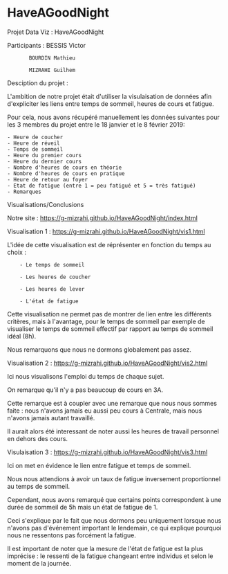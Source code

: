 # HaveAGoodNight
Projet Data Viz : HaveAGoodNight


Participants : BESSIS Victor

	       BOURDIN Mathieu
	       
	       MIZRAHI Guilhem
	       
			   
Desciption du projet :


L'ambition de notre projet était d'utiliser la visulaisation de données afin d'expliciter les liens entre temps de sommeil, heures de cours et fatigue.

Pour cela, nous avons récupéré manuellement les données suivantes pour les 3 membres du projet entre le 18 janvier et le 8 février 2019:

    - Heure de coucher
    - Heure de réveil
    - Temps de sommeil
    - Heure du premier cours
    - Heure du dernier cours
    - Nombre d'heures de cours en théorie
    - Nombre d'heures de cours en pratique
    - Heure de retour au foyer
    - Etat de fatigue (entre 1 = peu fatigué et 5 = très fatigué)
    - Remarques


Visualisations/Conclusions


Notre site : https://g-mizrahi.github.io/HaveAGoodNight/index.html


Visualisation 1 : https://g-mizrahi.github.io/HaveAGoodNight/vis1.html


L'idée de cette visualisation est de réprésenter en fonction du temps au choix :

		- Le temps de sommeil
		
		- Les heures de coucher
		
		- Les heures de lever
		
		- L'état de fatigue
		
		
Cette visualisation ne permet pas de montrer de lien entre les différents critères, mais à l'avantage, pour le temps de sommeil par exemple de visualiser le temps de sommeil effectif par rapport au temps de sommeil idéal (8h).


Nous remarquons que nous ne dormons globalement pas assez.


Visualisation 2 : https://g-mizrahi.github.io/HaveAGoodNight/vis2.html


Ici nous visualisons l'emploi du temps de chaque sujet. 

On remarque qu'il n'y a pas beaucoup de cours en 3A.

Cette remarque est à coupler avec une remarque que nous nous sommes faite : nous n'avons jamais eu aussi peu cours à Centrale, mais nous n'avons jamais autant travaillé.

Il aurait alors été interessant de noter aussi les heures de travail personnel en dehors des cours.


Visulaisation 3 : https://g-mizrahi.github.io/HaveAGoodNight/vis3.html


Ici on met en évidence le lien entre fatigue et temps de sommeil.

Nous nous attendions à avoir un taux de fatigue inversement proportionnel au temps de sommeil.

Cependant, nous avons remarqué que certains points correspondent à une durée de sommeil de 5h mais un état de fatigue de 1.

Ceci s'explique par le fait que nous dormons peu uniquement lorsque nous n'avons pas d'événement important le lendemain, ce qui explique pourquoi nous ne ressentons pas forcément la fatigue.

Il est important de noter que la mesure de l'état de fatigue est la plus imprécise : le ressenti de la fatigue changeant entre individus et selon le moment de la journée.
